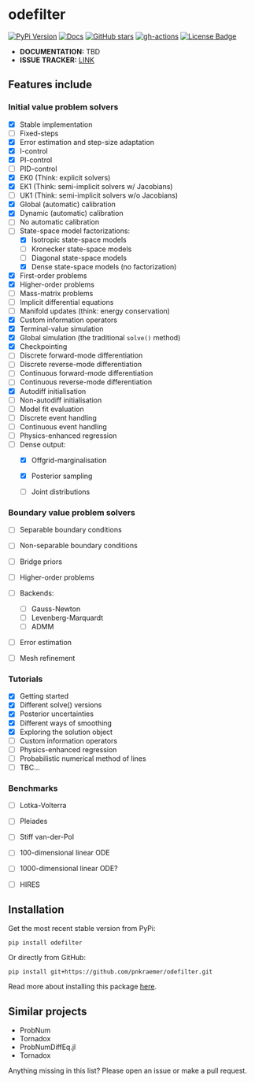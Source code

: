# odefilter

[![PyPi Version](https://img.shields.io/pypi/v/odefilter.svg?style=flat-square)](https://pypi.org/project/odefilter/)
[![Docs](https://readthedocs.org/projects/pip/badge/?version=latest&style=flat-square)](https://odefilter.readthedocs.io)
[![GitHub stars](https://img.shields.io/github/stars/pnkraemer/odefilter.svg?style=flat-square&logo=github&label=Stars&logoColor=white)](https://github.com/pnkraemer/odefilter)
[![gh-actions](https://img.shields.io/github/workflow/status/pnkraemer/odefilter/ci?style=flat-square)](https://github.com/pnkraemer/odefilter/actions?query=workflow%3Aci)
<a href="https://github.com/pnkraemer/odefilter/blob/master/LICENSE"><img src="https://img.shields.io/github/license/pnkraemer/odefilter?style=flat-square&color=2b9348" alt="License Badge"/></a>



* **DOCUMENTATION:** TBD
* **ISSUE TRACKER:** [LINK](https://github.com/pnkraemer/odefilter/issues)


## Features include

### Initial value problem solvers
- [x] Stable implementation
- [ ] Fixed-steps
- [x] Error estimation and step-size adaptation
- [x] I-control
- [x] PI-control
- [ ] PID-control
- [x] EK0 (Think: explicit solvers)
- [x] EK1 (Think: semi-implicit solvers w/ Jacobians)
- [ ] UK1 (Think: semi-implicit solvers w/o Jacobians)
- [x] Global (automatic) calibration
- [x] Dynamic (automatic) calibration
- [ ] No automatic calibration
- [ ] State-space model factorizations:
  - [x] Isotropic state-space models
  - [ ] Kronecker state-space models
  - [ ] Diagonal state-space models
  - [x] Dense state-space models (no factorization)
- [x] First-order problems
- [x] Higher-order problems
- [ ] Mass-matrix problems 
- [ ] Implicit differential equations
- [ ] Manifold updates (think: energy conservation)
- [x] Custom information operators
- [x] Terminal-value simulation
- [x] Global simulation (the traditional ``solve()`` method)
- [x] Checkpointing
- [ ] Discrete forward-mode differentiation
- [ ] Discrete reverse-mode differentiation
- [ ] Continuous forward-mode differentiation
- [ ] Continuous reverse-mode differentiation
- [x] Autodiff initialisation
- [ ] Non-autodiff initialisation
- [ ] Model fit evaluation
- [ ] Discrete event handling
- [ ] Continuous event handling
- [ ] Physics-enhanced regression
- [ ] Dense output:
  - [x] Offgrid-marginalisation
  - [x] Posterior sampling
  - [ ] Joint distributions


### Boundary value problem solvers
- [ ] Separable boundary conditions
- [ ] Non-separable boundary conditions
- [ ] Bridge priors
- [ ] Higher-order problems
- [ ] Backends:
  - [ ] Gauss-Newton
  - [ ] Levenberg-Marquardt
  - [ ] ADMM
- [ ] Error estimation
- [ ] Mesh refinement


### Tutorials
- [x] Getting started
- [x] Different solve() versions
- [x] Posterior uncertainties
- [x] Different ways of smoothing
- [x] Exploring the solution object
- [ ] Custom information operators
- [ ] Physics-enhanced regression
- [ ] Probabilistic numerical method of lines
- [ ] TBC...

### Benchmarks
- [ ] Lotka-Volterra
- [ ] Pleiades
- [ ] Stiff van-der-Pol
- [ ] 100-dimensional linear ODE
- [ ] 1000-dimensional linear ODE?
- [ ] HIRES


## Installation

Get the most recent stable version from PyPi:

```
pip install odefilter
```
Or directly from GitHub:
```
pip install git+https://github.com/pnkraemer/odefilter.git
```

Read more about installing this package [here](https://odefilter.readthedocs.io/en/latest/getting_started/installation.html).


## Similar projects

* ProbNum
* Tornadox
* ProbNumDiffEq.jl
* Tornadox



Anything missing in this list? Please open an issue or make a pull request.
